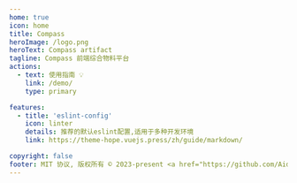 ```yaml
---
home: true
icon: home
title: Compass
heroImage: /logo.png
heroText: Compass artifact
tagline: Compass 前端综合物料平台
actions:
  - text: 使用指南 💡
    link: /demo/
    type: primary

features:
  - title: 'eslint-config'
    icon: linter
    details: 推荐的默认eslint配置,适用于多种开发环境
    link: https://theme-hope.vuejs.press/zh/guide/markdown/

copyright: false
footer: MIT 协议, 版权所有 © 2023-present <a href="https://github.com/Aiden-FE" target="_blank">Aiden</a>
---
```

